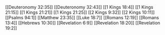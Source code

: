 [[Deuteronomy 32:35]]
[[Deuteronomy 32:43]]
[[1 Kings 18:4]]
[[1 Kings 21:15]]
[[1 Kings 21:21]]
[[1 Kings 21:25]]
[[2 Kings 9:32]]
[[2 Kings 10:11]]
[[Psalms 94:1]]
[[Matthew 23:35]]
[[Luke 18:7]]
[[Romans 12:19]]
[[Romans 13:4]]
[[Hebrews 10:30]]
[[Revelation 6:9]]
[[Revelation 18:20]]
[[Revelation 19:2]]

